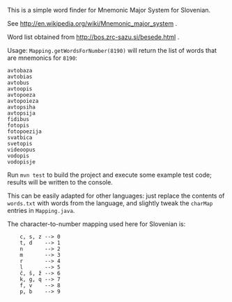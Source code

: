 This is a simple word finder for Mnemonic Major System for Slovenian.

See http://en.wikipedia.org/wiki/Mnemonic_major_system .

Word list obtained from http://bos.zrc-sazu.si/besede.html .

Usage:
`Mapping.getWordsForNumber(8190)` will return the list of words that are mnemonics for `8190`:

    avtobaza
    avtobias
    avtobus
    avtoopis
    avtopoeza
    avtopoieza
    avtopsiha
    avtopsija
    fidibus
    fotopis
    fotopoezija
    svatbica
    svetopis
    videoopus
    vodopis
    vodopisje

Run `mvn test` to build the project and execute some example test code; results will be written to the console.

This can be easily adapted for other languages: just replace the contents of `words.txt` with words from the language,
and slightly tweak the `charMap` entries in `Mapping.java`.

The character-to-number mapping used here for Slovenian is:

        c, s, z --> 0
        t, d    --> 1
        n       --> 2
        m       --> 3
        r       --> 4
        l       --> 5
        č, š, ž --> 6
        k, g, q --> 7
        f, v    --> 8
        p, b    --> 9
